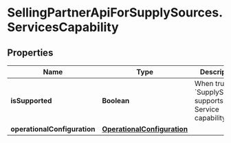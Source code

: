 # SellingPartnerApiForSupplySources.ServicesCapability

## Properties

Name | Type | Description | Notes
------------ | ------------- | ------------- | -------------
**isSupported** | **Boolean** | When true, &#x60;SupplySource&#x60; supports the Service capability. | [optional] 
**operationalConfiguration** | [**OperationalConfiguration**](OperationalConfiguration.md) |  | [optional] 


